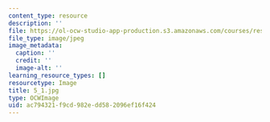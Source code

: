```yaml
---
content_type: resource
description: ''
file: https://ol-ocw-studio-app-production.s3.amazonaws.com/courses/res-18-006-calculus-revisited-single-variable-calculus-fall-2010/ac794321f9cd982edd582096ef16f424_5_1.jpg
file_type: image/jpeg
image_metadata:
  caption: ''
  credit: ''
  image-alt: ''
learning_resource_types: []
resourcetype: Image
title: 5_1.jpg
type: OCWImage
uid: ac794321-f9cd-982e-dd58-2096ef16f424
---
```

